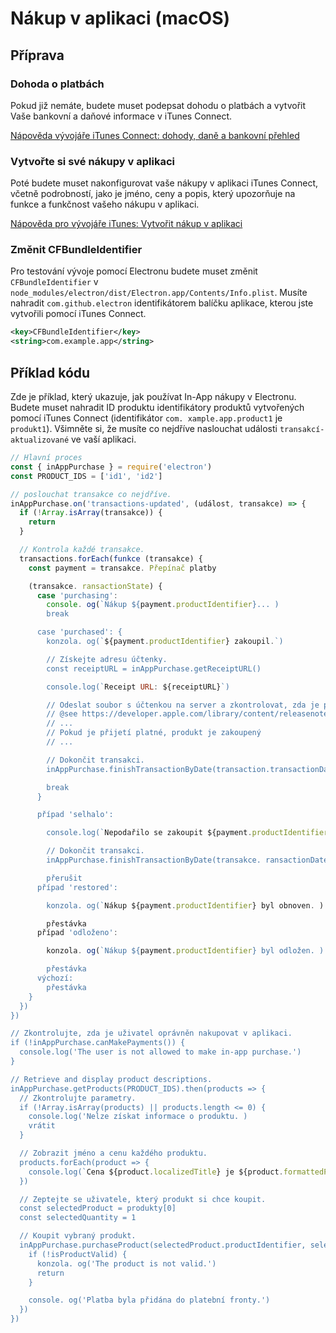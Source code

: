 # Nákup v aplikaci (macOS)

## Příprava

### Dohoda o platbách
Pokud již nemáte, budete muset podepsat dohodu o platbách a vytvořit Vaše bankovní a daňové informace v iTunes Connect.

[Nápověda vývojáře iTunes Connect: dohody, daně a bankovní přehled](https://help.apple.com/itunes-connect/developer/#/devb6df5ee51)

### Vytvořte si své nákupy v aplikaci
Poté budete muset nakonfigurovat vaše nákupy v aplikaci iTunes Connect, včetně podrobností, jako je jméno, ceny a popis, který upozorňuje na funkce a funkčnost vašeho nákupu v aplikaci.

[Nápověda pro vývojáře iTunes: Vytvořit nákup v aplikaci](https://help.apple.com/itunes-connect/developer/#/devae49fb316)

### Změnit CFBundleIdentifier

Pro testování vývoje pomocí Electronu budete muset změnit `CFBundleIdentifier` v `node_modules/electron/dist/Electron.app/Contents/Info.plist`. Musíte nahradit `com.github.electron` identifikátorem balíčku aplikace, kterou jste vytvořili pomocí iTunes Connect.

```xml
<key>CFBundleIdentifier</key>
<string>com.example.app</string>
```

## Příklad kódu

Zde je příklad, který ukazuje, jak používat In-App nákupy v Electronu. Budete muset nahradit ID produktu identifikátory produktů vytvořených pomocí iTunes Connect (identifikátor `com. xample.app.product1` je `produkt1`). Všimněte si, že musíte co nejdříve naslouchat události `transakcí-aktualizované` ve vaší aplikaci.

```javascript
// Hlavní proces
const { inAppPurchase } = require('electron')
const PRODUCT_IDS = ['id1', 'id2']

// poslouchat transakce co nejdříve.
inAppPurchase.on('transactions-updated', (událost, transakce) => {
  if (!Array.isArray(transakce)) {
    return
  }

  // Kontrola každé transakce.
  transactions.forEach(funkce (transakce) {
    const payment = transakce. Přepínač platby

    (transakce. ransactionState) {
      case 'purchasing':
        console. og(`Nákup ${payment.productIdentifier}... )
        break

      case 'purchased': {
        konzola. og(`${payment.productIdentifier} zakoupil.`)

        // Získejte adresu účtenky.
        const receiptURL = inAppPurchase.getReceiptURL()

        console.log(`Receipt URL: ${receiptURL}`)

        // Odeslat soubor s účtenkou na server a zkontrolovat, zda je platný.
        // @see https://developer.apple.com/library/content/releasenotes/General/ValidateAppStoreReceipt/chaps/ValidateRemotely.html
        // ...
        // Pokud je přijetí platné, produkt je zakoupený
        // ...

        // Dokončit transakci.
        inAppPurchase.finishTransactionByDate(transaction.transactionDate)

        break
      }

      případ 'selhalo':

        console.log(`Nepodařilo se zakoupit ${payment.productIdentifier}.`)

        // Dokončit transakci.
        inAppPurchase.finishTransactionByDate(transakce. ransactionDate)

        přerušit
      případ 'restored':

        konzola. og(`Nákup ${payment.productIdentifier} byl obnoven. )

        přestávka
      případ 'odloženo':

        konzola. og(`Nákup ${payment.productIdentifier} byl odložen. )

        přestávka
      výchozí:
        přestávka
    }
  })
})

// Zkontrolujte, zda je uživatel oprávněn nakupovat v aplikaci.
if (!inAppPurchase.canMakePayments()) {
  console.log('The user is not allowed to make in-app purchase.')
}

// Retrieve and display product descriptions.
inAppPurchase.getProducts(PRODUCT_IDS).then(products => {
  // Zkontrolujte parametry.
  if (!Array.isArray(products) || products.length <= 0) {
    console.log('Nelze získat informace o produktu. )
    vrátit
  }

  // Zobrazit jméno a cenu každého produktu.
  products.forEach(product => {
    console.log(`Cena ${product.localizedTitle} je ${product.formattedPrice}.`)
  })

  // Zeptejte se uživatele, který produkt si chce koupit.
  const selectedProduct = produkty[0]
  const selectedQuantity = 1

  // Koupit vybraný produkt.
  inAppPurchase.purchaseProduct(selectedProduct.productIdentifier, selectedQuantity).then(isProductValid => {
    if (!isProductValid) {
      konzola. og('The product is not valid.')
      return
    }

    console. og('Platba byla přidána do platební fronty.')
  })
})
```

